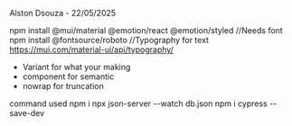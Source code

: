 Alston Dsouza - 22/05/2025

npm install @mui/material @emotion/react @emotion/styled
//Needs font
npm install @fontsource/roboto
//Typography for text
https://mui.com/material-ui/api/typography/

- Variant for what your making
- component for semantic
- nowrap for truncation

command used
npm i
npx json-server --watch db.json
npm i cypress --save-dev
